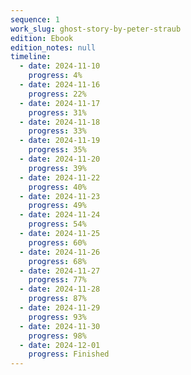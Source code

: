 ```yaml
---
sequence: 1
work_slug: ghost-story-by-peter-straub
edition: Ebook
edition_notes: null
timeline:
  - date: 2024-11-10
    progress: 4%
  - date: 2024-11-16
    progress: 22%
  - date: 2024-11-17
    progress: 31%
  - date: 2024-11-18
    progress: 33%
  - date: 2024-11-19
    progress: 35%
  - date: 2024-11-20
    progress: 39%
  - date: 2024-11-22
    progress: 40%
  - date: 2024-11-23
    progress: 49%
  - date: 2024-11-24
    progress: 54%
  - date: 2024-11-25
    progress: 60%
  - date: 2024-11-26
    progress: 68%
  - date: 2024-11-27
    progress: 77%
  - date: 2024-11-28
    progress: 87%
  - date: 2024-11-29
    progress: 93%
  - date: 2024-11-30
    progress: 98%
  - date: 2024-12-01
    progress: Finished
---
```

